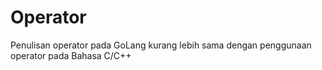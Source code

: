 # Operator

Penulisan operator pada GoLang kurang lebih sama dengan penggunaan operator pada Bahasa C/C++
